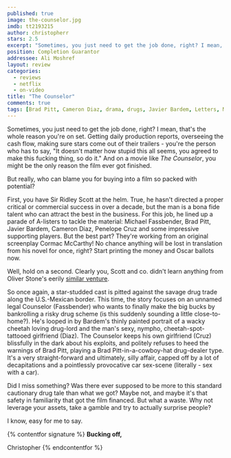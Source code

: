 ```yaml
---
published: true
image: the-counselor.jpg
imdb: tt2193215
author: christopherr 
stars: 2.5
excerpt: "Sometimes, you just need to get the job done, right? I mean, that's the whole reason you're on set."
position: Completion Guarantor
addressee: Ali Moshref
layout: review
categories:
  - reviews
  - netflix
  - on-video
title: "The Counselor"
comments: true
tags: [Brad Pitt, Cameron Diaz, drama, drugs, Javier Bardem, Letters, Michael Fassbender, Penelope Cruz, ridley scott]
---
```

Sometimes, you just need to get the job done, right? I mean, that's the whole reason you're on set. Getting daily production reports, overseeing the cash flow, making sure stars come out of their trailers - you're the person who has to say, "It doesn't matter how stupid this all seems, you agreed to make this fucking thing, so do it." And on a movie like _The Counselor_, you might be the only reason the film ever got finished.

But really, who can blame you for buying into a film so packed with potential?

First, you have Sir Ridley Scott at the helm. True, he hasn't directed a proper critical or commercial success in over a decade, but the man is a bona fide talent who can attract the best in the business. For this job, he lined up a parade of A-listers to tackle the material: Michael Fassbender, Brad Pitt, Javier Bardem, Cameron Diaz, Penelope Cruz and some impressive supporting players. But the best part? They're working from an original screenplay Cormac McCarthy! No chance anything will be lost in translation from his novel for once, right? Start printing the money and Oscar ballots now.

Well, hold on a second. Clearly you, Scott and co. didn't learn anything from Oliver Stone's eerily [similar venture][1].

   [1]: /content/2012/7/6/savages.html

So once again, a star-studded cast is pitted against the savage drug trade along the U.S.-Mexican border. This time, the story focuses on an unnamed legal Counselor (Fassbender) who wants to finally make the big bucks by bankrolling a risky drug scheme (is this suddenly sounding a little close-to-home?). He's looped in by Bardem's thinly painted portrait of a wacky cheetah loving drug-lord and the man's sexy, nympho, cheetah-spot-tattooed girlfriend (Diaz). The Counselor keeps his own girlfriend (Cruz) blissfully in the dark about his exploits, and politely refuses to heed the warnings of Brad Pitt, playing a Brad Pitt-in-a-cowboy-hat drug-dealer type. It's a very straight-forward and ultimately, silly affair, capped off by a lot of decapitations and a pointlessly provocative car sex-scene (literally - sex with a car). 

Did I miss something? Was there ever supposed to be more to this standard cautionary drug tale than what we got? Maybe not, and maybe it's that safety in familiarity that got the film financed. But what a waste. Why not leverage your assets, take a gamble and try to actually surprise people?

I know, easy for me to say.

{% contentfor signature %}
**Bucking off,**

Christopher
{% endcontentfor %}
